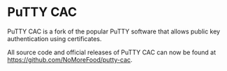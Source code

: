 # PuTTY CAC

PuTTY CAC is a fork of the popular PuTTY software that allows public key authentication using certificates.

All source code and official releases of PuTTY CAC can now be found at https://github.com/NoMoreFood/putty-cac.